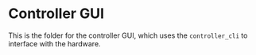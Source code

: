 # Controller GUI

This is the folder for the controller GUI,
which uses the `controller_cli` to interface with the hardware.
